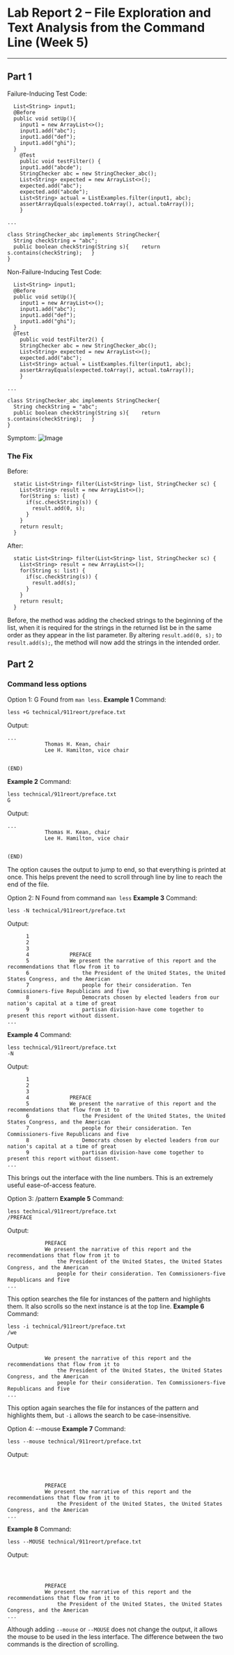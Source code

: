 # Lab Report 2 – File Exploration and Text Analysis from the Command Line (Week 5)
***

## Part 1

Failure-Inducing Test Code:
`````
  List<String> input1;
  @Before
  public void setUp(){
    input1 = new ArrayList<>();
    input1.add("abc");
    input1.add("def");
    input1.add("ghi");
  }
	@Test 
	public void testFilter() {
    input1.add("abcde");
    StringChecker abc = new StringChecker_abc();
    List<String> expected = new ArrayList<>();
    expected.add("abc");
    expected.add("abcde");
    List<String> actual = ListExamples.filter(input1, abc);
    assertArrayEquals(expected.toArray(), actual.toArray());
	}

...

class StringChecker_abc implements StringChecker{
  String checkString = "abc";
  public boolean checkString(String s){    return s.contains(checkString);   }
}
`````

Non-Failure-Inducing Test Code:
`````
  List<String> input1;
  @Before
  public void setUp(){
    input1 = new ArrayList<>();
    input1.add("abc");
    input1.add("def");
    input1.add("ghi");
  }
  @Test 
	public void testFilter2() {
    StringChecker abc = new StringChecker_abc();
    List<String> expected = new ArrayList<>();
    expected.add("abc");
    List<String> actual = ListExamples.filter(input1, abc);
    assertArrayEquals(expected.toArray(), actual.toArray());
	}

...

class StringChecker_abc implements StringChecker{
  String checkString = "abc";
  public boolean checkString(String s){    return s.contains(checkString);   }
}
`````

Symptom:
![Image](lab-report-3a.png)

### The Fix
Before:
`````
  static List<String> filter(List<String> list, StringChecker sc) {
    List<String> result = new ArrayList<>();
    for(String s: list) {
      if(sc.checkString(s)) {
        result.add(0, s);
      }
    }
    return result;
  }
`````
After:
`````
  static List<String> filter(List<String> list, StringChecker sc) {
    List<String> result = new ArrayList<>();
    for(String s: list) {
      if(sc.checkString(s)) {
        result.add(s);
      }
    }
    return result;
  }
`````
Before, the method was adding the checked strings to the beginning of the list, when it is required for the strings in the returned list be in the same order as they appear in the list parameter. 
By altering ```result.add(0, s);``` to ```result.add(s);```, the method will now add the strings in the intended order.


## Part 2
### Command less options
Option 1: G
Found from ```man less```.
**Example 1**
Command:
`````
less +G technical/911reort/preface.txt
`````
Output:
`````
...
            Thomas H. Kean, chair
            Lee H. Hamilton, vice chair
        
    
(END)
`````
**Example 2**
Command:
`````
less technical/911reort/preface.txt
G
`````
Output:
`````
...
            Thomas H. Kean, chair
            Lee H. Hamilton, vice chair
        
    
(END)
`````
The option causes the output to jump to end, so that everything is printed at once. This helps prevent the need to scroll through line by line to reach the end of the file.

Option 2: N
Found from command ```man less```
**Example 3**
Command: 
`````
less -N technical/911reort/preface.txt
`````
Output:
`````
      1  
      2     
      3         
      4             PREFACE
      5             We present the narrative of this report and the recommendations that flow from it to
      6                 the President of the United States, the United States Congress, and the American
      7                 people for their consideration. Ten Commissioners-five Republicans and five
      8                 Democrats chosen by elected leaders from our nation's capital at a time of great
      9                 partisan division-have come together to present this report without dissent.
...
`````
**Example 4**
Command: 
`````
less technical/911reort/preface.txt
-N
`````
Output:
`````
      1  
      2     
      3         
      4             PREFACE
      5             We present the narrative of this report and the recommendations that flow from it to
      6                 the President of the United States, the United States Congress, and the American
      7                 people for their consideration. Ten Commissioners-five Republicans and five
      8                 Democrats chosen by elected leaders from our nation's capital at a time of great
      9                 partisan division-have come together to present this report without dissent.
...
`````
This brings out the interface with the line numbers. This is an extremely useful ease-of-access feature.

Option 3: /pattern
**Example 5**
Command: 
`````
less technical/911reort/preface.txt
/PREFACE
`````
Output:
`````
            PREFACE
            We present the narrative of this report and the recommendations that flow from it to
                the President of the United States, the United States Congress, and the American
                people for their consideration. Ten Commissioners-five Republicans and five
...
`````
This option searches the file for instances of the pattern and highlights them. It also scrolls so the next instance is at the top line.
**Example 6**
Command: 
`````
less -i technical/911reort/preface.txt
/we
`````
Output:
`````
            We present the narrative of this report and the recommendations that flow from it to
                the President of the United States, the United States Congress, and the American
                people for their consideration. Ten Commissioners-five Republicans and five
...
`````
This option again searches the file for instances of the pattern and highlights them, but ```-i``` allows the search to be case-insensitive.

Option 4: --mouse
**Example 7**
Command:
`````
less --mouse technical/911reort/preface.txt
`````
Output:
`````

    
        
            PREFACE
            We present the narrative of this report and the recommendations that flow from it to
                the President of the United States, the United States Congress, and the American
...
`````
**Example 8**
Command:
`````
less --MOUSE technical/911reort/preface.txt
`````
Output:
`````

    
        
            PREFACE
            We present the narrative of this report and the recommendations that flow from it to
                the President of the United States, the United States Congress, and the American
...
`````
Although adding ```--mouse``` or ```--MOUSE``` does not change the output, it allows the mouse to be used in the less interface. The difference between the two commands is the direction of scrolling.
